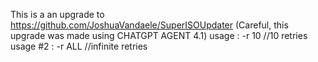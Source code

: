 This is a an upgrade to https://github.com/JoshuaVandaele/SuperISOUpdater
(Careful, this upgrade was made using CHATGPT AGENT 4.1)
usage : -r 10 //10 retries
usage #2 : -r ALL  //infinite retries